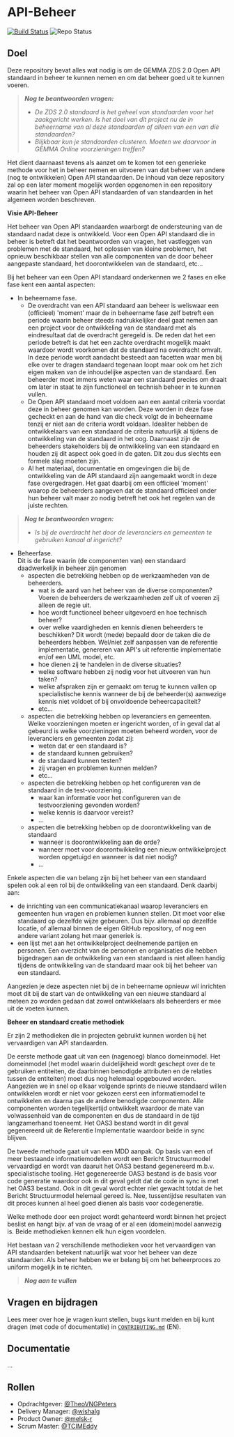 API-Beheer
=====
[![Build Status](https://jenkins.nlx.io/job/gemma-zaken-build-and-test/badge/icon?style=plastic)](https://jenkins.nlx.io/) ![Repo Status](https://img.shields.io/badge/status-concept-lightgrey.svg?style=plastic)

## Doel

Deze repository bevat alles wat nodig is om de GEMMA ZDS 2.0 Open API standaard in beheer te kunnen nemen en om dat beheer goed uit te kunnen voeren.

> _**Nog te beantwoorden vragen:**_
> - _De ZDS 2.0 standaard is het geheel van standaarden voor het zaakgericht werken. Is het doel van dit project nu de in beheername van al deze standaarden of alleen van een van die standaarden?_
> - _Blijkbaar kun je standaarden clusteren. Moeten we daarvoor in GEMMA Online voorzieningen treffen?_

Het dient daarnaast tevens als aanzet om te komen tot een generieke methode voor het in beheer nemen en uitvoeren van dat beheer van andere (nog te ontwikkelen) Open API standaarden.
De inhoud van deze repository zal op een later moment mogelijk worden opgenomen in een repository waarin het beheer van Open API standaarden of van standaarden in het algemeen worden beschreven.

**Visie API-Beheer** 

Het beheer van Open API standaarden waarborgt de ondersteuning van de standaard nadat deze is ontwikkeld.
Voor een Open API standaard die in beheer is betreft dat het beantwoorden van vragen, het vastleggen van problemen met de standaard, het oplossen van kleine problemen, het opnieuw beschikbaar stellen van alle componenten van de door beheer aangepaste standaard, het doorontwikkelen van de standaard, etc... 

Bij het beheer van een Open API standaard onderkennen we 2 fases en elke fase kent een aantal aspecten:
* In beheername fase.
  + De overdracht van een API standaard aan beheer is weliswaar een (officieel) 'moment' maar de in beheername fase zelf betreft een periode waarin beheer steeds nadrukkelijker deel gaat nemen aan een project voor de ontwikkeling van de standaard met als eindresultaat dat de overdracht geregeld is. De reden dat het een periode betreft is dat het een zachte overdracht mogelijk maakt waardoor wordt voorkomen dat de standaard na overdracht omvalt. In deze periode wordt aandacht besteedt aan facetten waar men bij elke over te dragen standaard tegenaan loopt maar ook om het zich eigen maken van de inhoudelijke aspecten van de standaard. Een beheerder moet immers weten waar een standaard precies om draait om later in staat te zijn functioneel en technish beheer in te kunnen vullen.
  + De Open API standaard moet voldoen aan een aantal criteria voordat deze in beheer genomen kan worden.
    Deze worden in deze fase gecheckt en aan de hand van die check volgt de in beheername tenzij er niet aan de
    criteria wordt voldaan. Idealiter hebben de ontwikkelaars van een standaard de criteria natuurlijk al tijdens de
    ontwikkeling van de standaard in het oog. Daarnaast zijn de beheerders stakeholders bij de ontwikkeling van een standaard 
    en houden zij dit aspect ook goed in de gaten. Dit zou dus slechts een formele slag moeten zijn.
  + Al het materiaal, documentatie en omgevingen die bij de ontwikkeling van de API standaard zijn aangemaakt wordt in deze fase overgedragen. Het gaat daarbij om een officieel 'moment' waarop de beheerders aangeven dat de standaard officieel onder hun beheer valt maar zo nodig betreft het ook het regelen van de juiste rechten.
  
 

>   _**Nog te beantwoorden vragen:**_ 
>  - _Is bij de overdracht het door de leveranciers en gemeenten te gebruiken kanaal al ingericht?_

* Beheerfase.<br/>
  Dit is de fase waarin (de componenten van) een standaard daadwerkelijk in beheer zijn genomen
  - aspecten die betrekking hebben op de werkzaamheden van de beheerders.
    + wat is de aard van het beheer van de diverse componenten? Voeren de beheerders de werkzaamheden zelf uit of voeren zij alleen de regie uit.
    + hoe wordt functioneel beheer uitgevoerd en hoe technisch beheer?
    + over welke vaardigheden en kennis dienen beheerders te beschikken? 
    Dit wordt (mede) bepaald door de taken die de beheerders hebben. Wel/niet zelf aanpassen van de referentie implementatie, genereren van API's uit referentie implementatie en/of een UML model, etc.
    + hoe dienen zij te handelen in de diverse situaties?
    + welke software hebben zij nodig voor het uitvoeren van hun taken?
    + welke afspraken zijn er gemaakt om terug te kunnen vallen op specialistische kennis wanneer de bij de beheerder(s) aanwezige 
      kennis niet voldoet of bij onvoldoende beheercapaciteit?
    + etc...
  - aspecten die betrekking hebben op leveranciers en gemeenten.
    Welke voorzieningen moeten er ingericht worden, of in geval dat al gebeurd is welke voorzieningen moeten
    beheerd worden, voor de leveranciers en gemeenten zodat zij:
    + weten dat er een standaard is?
    + de standaard kunnen gebruiken?
    + de standaard kunnen testen? 
    + zij vragen en problemen kunnen melden?
    + etc...
  - aspecten die betrekking hebben op het configureren van de standaard in de test-voorziening.
    + waar kan informatie voor het configureren van de testvoorziening gevonden worden?
    + welke kennis is daarvoor vereist?
    + ...
  - aspecten die betrekking hebben op de doorontwikkeling van de standaard
    + wanneer is doorontwikkeling aan de orde?
    + wanneer moet voor doorontwikkeling een nieuw ontwikkelproject worden opgetuigd en wanneer is dat niet nodig?
    + ... 
    
Enkele aspecten die van belang zijn bij het beheer van een standaard spelen ook al een rol bij de ontwikkeling van een standaard.
Denk daarbij aan:
* de inrichting van een communicatiekanaal waarop leveranciers en gemeenten hun vragen en problemen kunnen stellen.
Dit moet voor elke standaard op dezelfde wijze gebeuren. Dus bijv. allemaal op dezelfde locatie, of allemaal binnen de eigen GitHub repository, of nog een andere variant zolang het maar generiek is.
* een lijst met aan het ontwikkelproject deelnemende partijen en personen.
Een overzicht van de personen en organisaties die hebben bijgedragen aan de ontwikkeling van een standaard is niet alleen handig tijdens de ontwikkeling van de standaard maar ook bij het beheer van een standaard.

Aangezien je deze aspecten niet bij de in beheername opnieuw wil inrichten moet dit bij de start van de ontwikkeling van een nieuwe standaard al meteen zo worden gedaan dat zowel ontwikkelaars als beheerders er mee uit de voeten kunnen.

**Beheer en standaard creatie methodiek**

Er zijn 2 methodieken die in projecten gebruikt kunnen worden bij het vervaardigen van API standaarden.

De eerste methode gaat uit van een (nagenoeg) blanco domeinmodel. Het domeinmodel (het model waarin duidelijkheid wordt geschept over de te gebruiken entiteiten, de daarbinnen benodigde attributen en de relaties tussen de entiteiten) moet dus nog helemaal opgebouwd worden.
Aangezien we in snel op elkaar volgende sprints de nieuwe standaard willen ontwikkelen wordt er niet voor gekozen eerst een informatiemodel te ontwikkelen en daarna pas de andere benodigde componenten. Alle componenten worden tegelijkertijd ontwikkelt waardoor de mate van volwassenheid van de componenten en dus de standaard in de tijd langzamerhand toeneemt. Het OAS3 bestand wordt in dit geval gegenereerd uit de Referentie Implementatie waardoor beide in sync blijven.

De tweede methode gaat uit van een MDD aanpak. Op basis van een of meer bestaande informatiemodellen wordt een Bericht Structuurmodel vervaardigd en wordt van daaruit het OAS3 bestand gegenereerd m.b.v. specialistische tooling. Het gegenereerde OAS3 bestand is de basis voor code generatie waardoor ook in dit geval geldt dat de code in sync is met het OAS3 bestand. Ook in dit geval wordt echter niet gewacht totdat de het Bericht Structuurmodel helemaal gereed is. Nee, tussentijdse resultaten van dit proces kunnen al heel goed dienen als basis voor codegeneratie.

Welke methode door een project wordt gehanteerd wordt binnen het project beslist en hangt bijv. af van de vraag of er al een (domein)model aanwezig is. Beide methodieken kennen elk hun eigen voordelen.

Het bestaan van 2 verschillende methodieken voor het vervaardigen van API standaarden betekent natuurlijk wat voor het beheer van deze standaarden. Als beheer hebben we er belang bij om het beheerproces zo uniform mogelijk in te richten.

>   _**Nog aan te vullen**_ 

## Vragen en bijdragen
Lees meer over hoe je vragen kunt stellen, bugs kunt melden en bij kunt dragen (met code of documentatie) in [`CONTRIBUTING.md`](CONTRIBUTING.md) (EN).

## Documentatie
...

## Rollen

- Opdrachtgever: [@TheoVNGPeters](https://github.com/TheoVNGPeters)
- Delivery Manager: [@wishalg](https://github.com/wishalg)
- Product Owner: [@melsk-r](https://github.com/melsk-r)
- Scrum Master:  [@TCIMEddy](https://github.com/TCIMEddy)

